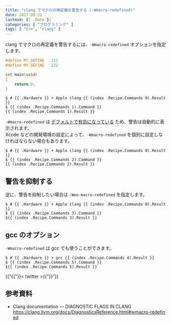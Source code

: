 ```yaml
---
title: "clang でマクロの再定義を警告する (-Wmacro-redefined)"
date: 2017-09-21
lastmod: {{ .Date }}
categories: [ "プログラミング" ]
tags: [ "C++", "clang" ]
---
```


clang でマクロの再定義を警告するには、`-Wmacro-redefined` オプションを指定します。

```cpp
#define MY_DEFINE   111
#define MY_DEFINE   222

int main(void)
{
    return 0;
}
```

```console
$ # {{ .Hardware }} + Apple clang {{ (index .Recipe.Commands 0).Result }}
$ {{ (index .Recipe.Commands 1).Command }}
{{ (index .Recipe.Commands 1).Result }}
```

`-Wmacro-redefined` は [デフォルトで有効になっている](https://clang.llvm.org/docs/DiagnosticsReference.html#wmacro-redefined) ため、警告は自動的に表示されます。<br />
Xcode などの開発環境の設定によって、`-Wmacro-redefined` を個別に設定しなければならない場合もあります。

```console
$ # {{ .Hardware }} + Apple clang {{ (index .Recipe.Commands 0).Result }}
$ {{ (index .Recipe.Commands 2).Command }}
{{ (index .Recipe.Commands 2).Result }}
```

## 警告を抑制する

逆に、警告を抑制したい場合は `-Wno-macro-redefined` を指定します。

```console
$ # {{ .Hardware }} + Apple clang {{ (index .Recipe.Commands 0).Result }}
$ {{ (index .Recipe.Commands 3).Command }}
${{ (index .Recipe.Commands 3).Result }}
```

## gcc のオプション

`-Wmacro-redefined` は gcc でも使うことができます。

```console
$ # {{ .Hardware }} + gcc {{ (index .Recipe.Commands 4).Result }}
$ {{ (index .Recipe.Commands 5).Command }}
${{ (index .Recipe.Commands 5).Result }}
```

{{"{{"}}< twitter >{{"}}"}}

## 参考資料

- Clang documentation &mdash; DIAGNOSTIC FLAGS IN CLANG<br />
  <span style="word-break: break-all;">
  https://clang.llvm.org/docs/DiagnosticsReference.html#wmacro-redefined
  </span>
